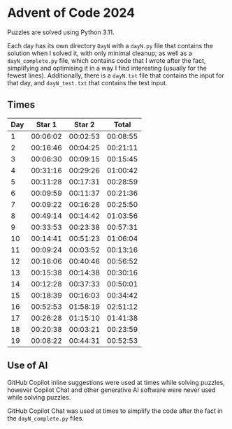 # Advent of Code 2024
Puzzles are solved using Python 3.11.

Each day has its own directory `DayN` with a `dayN.py` file that contains the solution when I solved it,
with only minimal cleanup;
as well as a `dayN_complete.py` file, which contains code that I wrote after the fact,
simplifying and optimising it in a way I find interesting (usually for the fewest lines).
Additionally, there is a `dayN.txt` file that contains the input for that day, and `dayN_test.txt` that contains the test input.

## Times
| Day | Star 1   | Star 2   | Total    |
|-----|----------|----------|----------|
| 1   | 00:06:02 | 00:02:53 | 00:08:55 |
| 2   | 00:16:46 | 00:04:25 | 00:21:11 |
| 3   | 00:06:30 | 00:09:15 | 00:15:45 |
| 4   | 00:31:16 | 00:29:26 | 01:00:42 |
| 5   | 00:11:28 | 00:17:31 | 00:28:59 |
| 6   | 00:09:59 | 00:11:37 | 00:21:36 |
| 7   | 00:09:22 | 00:16:28 | 00:25:50 |
| 8   | 00:49:14 | 00:14:42 | 01:03:56 |
| 9   | 00:33:53 | 00:23:38 | 00:57:31 |
| 10  | 00:14:41 | 00:51:23 | 01:06:04 |
| 11  | 00:09:24 | 00:03:52 | 00:13:16 |
| 12  | 00:16:06 | 00:40:46 | 00:56:52 |
| 13  | 00:15:38 | 00:14:38 | 00:30:16 |
| 14  | 00:12:28 | 00:37:33 | 00:50:01 |
| 15  | 00:18:39 | 00:16:03 | 00:34:42 |
| 16  | 00:52:53 | 01:58:19 | 02:51:12 |
| 17  | 00:26:28 | 01:15:10 | 01:41:38 |
| 18  | 00:20:38 | 00:03:21 | 00:23:59 |
| 19  | 00:08:22 | 00:44:31 | 00:52:53 |

## Use of AI
GitHub Copilot inline suggestions were used at times while solving puzzles, however Copilot Chat and other generative AI software were never used while solving puzzles.

GitHub Copilot Chat was used at times to simplify the code after the fact in the `dayN_complete.py` files.